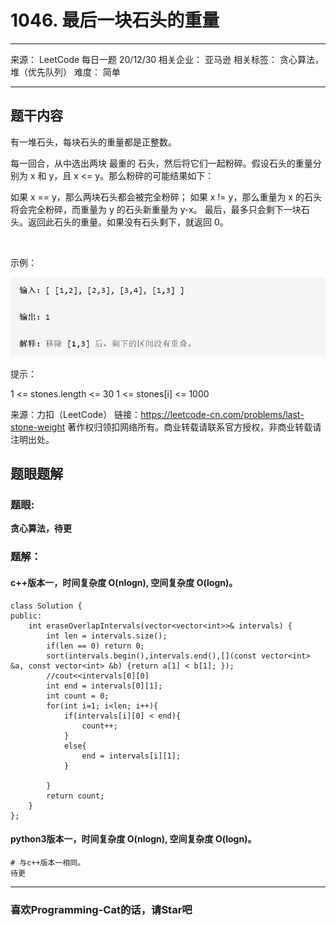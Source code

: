 # 1046. 最后一块石头的重量
***
来源： LeetCode 每日一题 20/12/30
相关企业： 亚马逊
相关标签： 贪心算法，堆（优先队列）
难度： 简单
***
## 题干内容
有一堆石头，每块石头的重量都是正整数。

每一回合，从中选出两块 最重的 石头，然后将它们一起粉碎。假设石头的重量分别为 x 和 y，且 x <= y。那么粉碎的可能结果如下：

如果 x == y，那么两块石头都会被完全粉碎；
如果 x != y，那么重量为 x 的石头将会完全粉碎，而重量为 y 的石头新重量为 y-x。
最后，最多只会剩下一块石头。返回此石头的重量。如果没有石头剩下，就返回 0。

 

示例：


![](https://github.com/jinghehehe/pictures/blob/main/435-1.png)

提示：

1 <= stones.length <= 30
1 <= stones[i] <= 1000

来源：力扣（LeetCode）
链接：https://leetcode-cn.com/problems/last-stone-weight
著作权归领扣网络所有。商业转载请联系官方授权，非商业转载请注明出处。

## 题眼题解
### 题眼:
**贪心算法，待更**

### 题解：
#### c++版本一，时间复杂度 O(nlogn), 空间复杂度 O(logn)。
```language
class Solution {
public:
    int eraseOverlapIntervals(vector<vector<int>>& intervals) {
        int len = intervals.size();
        if(len == 0) return 0;
        sort(intervals.begin(),intervals.end(),[](const vector<int> &a, const vector<int> &b) {return a[1] < b[1]; });
        //cout<<intervals[0][0]       
        int end = intervals[0][1];
        int count = 0;
        for(int i=1; i<len; i++){
            if(intervals[i][0] < end){
                count++;
            }
            else{
                end = intervals[i][1];
            }
                
        }
        return count;
    }
};
```

#### python3版本一，时间复杂度 O(nlogn), 空间复杂度 O(logn)。
```language
# 与c++版本一相同。
待更
```
***

### **喜欢Programming-Cat的话，请Star吧**



